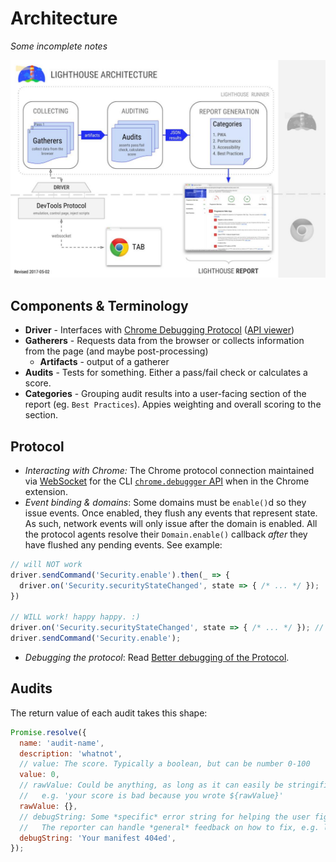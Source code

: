 # Architecture

_Some incomplete notes_

![Lighthouse Architecture](https://raw.githubusercontent.com/GoogleChrome/lighthouse/master/assets/architecture.jpg)

## Components & Terminology

* **Driver** - Interfaces with [Chrome Debugging Protocol](https://developer.chrome.com/devtools/docs/debugger-protocol)  ([API viewer](https://chromedevtools.github.io/debugger-protocol-viewer/))
* **Gatherers** - Requests data from the browser or collects information from the page (and maybe post-processing)
  * **Artifacts** - output of a gatherer
* **Audits** - Tests for something. Either a pass/fail check or calculates a score.
* **Categories** - Grouping audit results into a user-facing section of the report (eg. `Best Practices`). Appies weighting and overall scoring to the section.

## Protocol

* _Interacting with Chrome:_ The Chrome protocol connection maintained via [WebSocket](https://github.com/websockets/ws) for the CLI [`chrome.debuggger` API](https://developer.chrome.com/extensions/debugger) when in the Chrome extension.
* _Event binding & domains_: Some domains must be `enable()`d so they issue events. Once enabled, they flush any events that represent state. As such, network events will only issue after the domain is enabled. All the protocol agents resolve their `Domain.enable()` callback _after_ they have flushed any pending events. See example:

```js
// will NOT work
driver.sendCommand('Security.enable').then(_ => {
  driver.on('Security.securityStateChanged', state => { /* ... */ });
})

// WILL work! happy happy. :)
driver.on('Security.securityStateChanged', state => { /* ... */ }); // event binding is synchronous
driver.sendCommand('Security.enable');
```

* _Debugging the protocol_: Read [Better debugging of the Protocol](https://github.com/GoogleChrome/lighthouse/issues/184).

## Audits

The return value of each audit takes this shape:

```js
Promise.resolve({
  name: 'audit-name',
  description: 'whatnot',
  // value: The score. Typically a boolean, but can be number 0-100
  value: 0,
  // rawValue: Could be anything, as long as it can easily be stringified and displayed,
  //   e.g. 'your score is bad because you wrote ${rawValue}'
  rawValue: {},
  // debugString: Some *specific* error string for helping the user figure out why they failed here.
  //   The reporter can handle *general* feedback on how to fix, e.g. links to the docs
  debugString: 'Your manifest 404ed',
});
```

